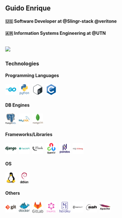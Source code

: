 
## Guido Enrique 
#### :us: Software Developer at @Slingr-stack @veritone 
#### :argentina: Information Systems Engineering at @UTN

## ![](https://komarev.com/ghpvc/?username=guidoenr&label=Profile+Views)

### Technologies
#### Programming Languages
<img src="https://github.com/devicons/devicon/blob/master/icons/go/go-original-wordmark.svg" title="Golang" alt="Golang" width="35" height="35"/>&nbsp;
<img src="https://github.com/devicons/devicon/blob/master/icons/python/python-original-wordmark.svg" title="Python" alt="Python" width="35" height="35"/>&nbsp;
<img src="https://github.com/devicons/devicon/blob/master/icons/bash/bash-original.svg" title="Bash" alt="Bash" width="35" height="35"/>&nbsp;
<img src="https://github.com/devicons/devicon/blob/master/icons/c/c-original.svg" title="CC" alt="CC" width="35" height="35"/>&nbsp;

#### DB Engines
<img src="https://github.com/devicons/devicon/blob/master/icons/postgresql/postgresql-original-wordmark.svg" title="CC" alt="CC" width="35"/>&nbsp;
<img src="https://github.com/devicons/devicon/blob/master/icons/mysql/mysql-original-wordmark.svg" title="CC" alt="CC" width="35" height="35"/>&nbsp;
<img src="https://github.com/devicons/devicon/blob/master/icons/mongodb/mongodb-original-wordmark.svg" title="CC" alt="CC" width="35" height="35"/>&nbsp;

#### Frameworks/Libraries
<img src="https://github.com/devicons/devicon/blob/master/icons/django/django-plain-wordmark.svg" title="CC" alt="CC" width="35" height="35"/>&nbsp;
<img src="https://github.com/devicons/devicon/blob/master/icons/fastapi/fastapi-original-wordmark.svg" title="CC" alt="CC" width="35" height="35"/>&nbsp;
<img src="https://github.com/devicons/devicon/blob/master/icons/flask/flask-original-wordmark.svg" title="CC" alt="CC" width="35" height="35"/>&nbsp;
<img src="https://github.com/devicons/devicon/blob/master/icons/opencv/opencv-original-wordmark.svg" title="CC" alt="CC" width="35" height="35"/>&nbsp;
<img src="https://github.com/devicons/devicon/blob/master/icons/pandas/pandas-original-wordmark.svg" title="CC" alt="CC" width="35" height="35"/>&nbsp;
<img src="https://github.com/devicons/devicon/blob/master/icons/sqlalchemy/sqlalchemy-original-wordmark.svg" title="CC" alt="CC" width="35" height="35"/>&nbsp;

#### OS
<img src="https://github.com/devicons/devicon/blob/master/icons/linux/linux-original.svg"  title="Linux" alt="Linuz" width="35" height="35"/>&nbsp;
<img src="https://github.com/devicons/devicon/blob/master/icons/debian/debian-original-wordmark.svg" title="Debian" alt="Debian" width="35" height="35"/>&nbsp;

#### Others
  
<img src="https://github.com/devicons/devicon/blob/master/icons/git/git-original-wordmark.svg" title="Git" alt="Git" width="35" height="35"/>&nbsp;
<img src="https://github.com/devicons/devicon/blob/master/icons/docker/docker-original-wordmark.svg" title="CC" alt="CC" width="35" height="35"/>&nbsp;
<img src="https://github.com/devicons/devicon/blob/master/icons/gitlab/gitlab-original-wordmark.svg" title="CC" alt="CC" width="35" height="35"/>&nbsp;
<img src="https://github.com/devicons/devicon/blob/master/icons/graphql/graphql-plain-wordmark.svg" title="CC" alt="CC" width="35" height="35"/>&nbsp;
<img src="https://github.com/devicons/devicon/blob/master/icons/heroku/heroku-original-wordmark.svg" title="CC" alt="CC" width="35" height="35"/>&nbsp;
<img src="https://github.com/devicons/devicon/blob/master/icons/raspberrypi/raspberrypi-line-wordmark.svg" title="CC" alt="CC" width="35" height="35"/>&nbsp;
<img src="https://github.com/devicons/devicon/blob/master/icons/ssh/ssh-original-wordmark.svg" title="CC" alt="CC" width="35" height="35"/>&nbsp;
<img src="https://github.com/devicons/devicon/blob/master/icons/apache/apache-original-wordmark.svg" title="CC" alt="CC" width="35" height="35"/>&nbsp;







